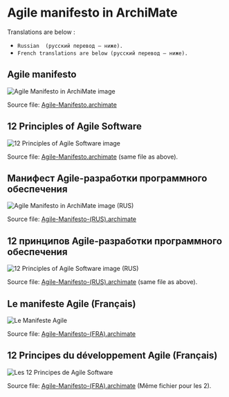 # Agile manifesto in ArchiMate

Translations are below :
* `Russian  (русский перевод – ниже).`
* `French translations are below (русский перевод – ниже).`

## Agile manifesto

![Agile Manifesto in ArchiMate image](Agile-Manifesto-in-ArchiMate.png)

Source file: [Agile-Manifesto.archimate](Agile-Manifesto.archimate)

## 12 Principles of Agile Software

![12 Principles of Agile Software image](12-Principles-of-Agile-Software.png)

Source file: [Agile-Manifesto.archimate](Agile-Manifesto.archimate) (same file as above).

## Манифест Agile-разработки программного обеспечения

![Agile Manifesto in ArchiMate image (RUS)](Agile-Manifesto-(RUS).png)

Source file: [Agile-Manifesto-(RUS).archimate](Agile-Manifesto-(RUS).archimate)

## 12 принципов Agile-разработки программного обеспечения

![12 Principles of Agile Software image (RUS)](12-Principles-of-Agile-Software-(RUS).png)

Source file: [Agile-Manifesto-(RUS).archimate](Agile-Manifesto-(RUS).archimate) (same file as above).

## Le manifeste Agile (Français)

![Le Manifeste Agile](Le-Manifeste-Agile.png)

Source file: [Agile-Manifesto-(FRA).archimate](Agile-Manifesto-(FRA).archimate)

## 12 Principes du développement Agile (Français)

![Les 12 Principes de Agile Software](Les-12-Principes-de-Agile-Software.png)

Source file: [Agile-Manifesto-(FRA).archimate](Agile-Manifesto-(FRA).archimate) (Même fichier pour les 2).

